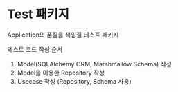 # Test 패키지

Application의 품질을 책임질 테스트 패키지

테스트 코드 작성 순서

1. Model(SQLAlchemy ORM, Marshmallow Schema) 작성
2. Model을 이용한 Repository 작성
3. Usecase 작성 (Repository, Schema 사용)